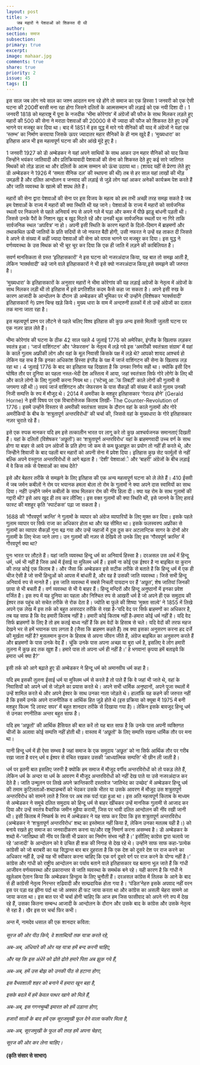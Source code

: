```yaml
---
layout: post
title: >
    जब महारों ने पेशवाओं को शिकस्त दी थी
author:
section: समाज
subsection:
primary: true
excerpt:
image: mahaar.jpg
comments: true
share: true
priority: 2
issue: 45
tags: []
---
```


इस साल जब लोग नये साल का जश्न आदतन मना रहे होंगे तो समाज का एक हिस्सा 1 जनवरी को एक ऐसी घटना की 200वीं बरसी मना रहा होगा जिसने दलितों के आत्मसम्मान की लड़ाई को एक नयी दिशा दी। 1 जनवरी 1818 को महाराष्ट्र में पूना के नजदीक ‘भीमा कोरेगांव’ में अंग्रेजों की फौज के साथ मिलकर लड़ते हुए महारों की 500 की सेना ने मराठा पेशवाओं की 20000 से भी ज्यादा की फौज को शिकस्त देते हुए उन्हें भागने पर मजबूर कर दिया था। बाद में 1851 में इस युद्ध में मारे गये सैनिकों की याद में अंग्रेजों ने यहां एक ‘स्तम्भ’ का निर्माण करवाया जिसके ऊपर ज्यादातर महार सैनिकों के ही नाम खुदे हैं। ‘मुख्यधारा’ का इतिहास आज भी इस महत्वपूर्ण घटना की ओर आंखे मूंदे हुए है।

1 जनवरी 1927 को डाॅ अम्बेडकर ने यहां अपने साथियों के साथ आकर उन महार सैनिकों को याद किया जिन्होंने भयंकर जातिवादी और प्रतिक्रियावादी पेशवाओं की सेना को शिकस्त देते हुए कई सारे जातिगत मिथकों को तोड़ डाला था और दलितों के आत्म सम्मान को ऊंचा उठाया था। (शायद यहीं से प्रेरणा लेते हुए डाॅ अम्बेडकर ने 1926 में ‘समता सैनिक दल’ की स्थापना की थी) तब से हर साल यहां लाखों की भीड़ उमड़ती है और दलित आन्दोलन व जनवाद की लड़ाई से जुड़े लोग यहां आकर अनेकों कार्यक्रम पेश करते हैं और जाति व्यवस्था के खात्मे की शपथ लेते हैं।

महारों की सेना द्वारा पेशवाओं की सेना पर इस विजय के महत्व को हम तभी अच्छी तरह समझ सकते है जब हम पेशवाओं के राज्य में महारों की क्या स्थिति थी यह जाने। पेशवाओं के राज्य में महारों को सार्वजनिक स्थलों पर निकलने से पहले अनिवार्य रुप से अपने गले में घड़ा और कमर में पीछे झाड़ू बांधनी पड़ती थी। जिससे उनके पैरों के निशान खुद ब खुद मिटते रहें और उनकी थूक सार्वजनिक स्थलों पर ना गिरे ताकि सार्वजनिक स्थल ‘अपवित्र’ ना हो। अपनी इसी स्थिति के कारण महारों के दिलो-दिमाग में ब्राहमणों और तथाकथित ऊची जातियों के प्रति सदियों से जो नफरत बैठी होगी, उसी नफरत ने उन्हें वह ताकत दी जिससे वे अपने से संख्या में कहीं ज्यादा पेशवाओं की सेना को वापस भागने पर मजबूर कर दिया। इस युद्ध ने वर्णव्यवस्था के उस मिथक को भी चूर चूर कर दिया कि एक ही जाति में लड़ने की काबिलियत है।

सवर्ण मानसिकता से ग्रस्त ‘इतिहासकारों’ ने इस घटना को नजरअंदाज किया, यह बात तो समझ आती है, लेकिन ‘मार्क्सवादी’ कहे जाने वाले इतिहासकारों ने भी इसे क्यो नजरअंदाज किया,इसे समझने की जरुरत है।

‘मुख्यधारा’ के इतिहासकारों के अनुसार महारों ने भीमा कोरेगांव की यह लड़ाई अग्रेजों के नेतृत्व में अंग्रेजों के साथ मिलकर लड़ी थी तो इतिहास में इसे प्रगतिशील कदम कैसे कहा जा सकता है। अपने इसी रुख के कारण आजादी के आन्दोलन के दौरान डाॅ अम्बेडकर की भूमिका पर भी उन्होंने (विशेषकर ‘मार्क्सवादी’ इतिहासकारों ने) प्रश्न चिन्ह खड़े किये। मुख्य धारा के वाम में अन्दरुनी हलकों में तो उन्हें अंग्रेजों का दलाल तक माना जाता रहा है।

इस महत्वपूर्ण प्रश्न पर लौटने से पहले चलिए विश्व इतिहास की कुछ अन्य इससे मिलती जुलती घटना पर एक नज़र डाल लेते हैं।

भीमा कोरेगांव की घटना के ठीक 42 साल पहले 4 जुलाई 1776 को अमेरिका, इंग्लैंड के खिलाफ लड़कर स्वतंत्र हुआ। ‘जार्ज वाशिंगटन’ और ‘जेफरसन’ के नेतृत्व में लड़े गये इस ‘अमरीकी स्वतंत्रता संग्राम’ में वहां के काले गुलाम अफ्रीकी लोग और वहां के मूल निवासी किसके पक्ष में लड़े थे? आपको शायद आश्चर्य हो लेकिन यह सच है कि इनका अधिकांश हिस्सा इंग्लैंड के पक्ष में जार्ज वाशिंगटन की सेना के खिलाफ लड़ रहा था। 4 जुलाई 1776 के बाद का इतिहास यह दिखाता है कि उनका निर्णय सही था। क्योकि इसी दिन घोषित तौर पर दुनिया का पहला नस्ल-भेदी देश अस्तित्व में आया, जहां स्वतंत्रता सिर्फ गोरे लोगेां के लिए थी और काले लोगो के लिए गुलामी करना नियम था। (‘स्टेच्यू आॅफ लिबर्टी’ काले लोगों की गुलामी से जगमगा रही थी।) स्वयं जार्ज वाशिंगटन और जेफरसन के पास सैकड़ों की संख्या में काले गुलाम उनकी निजी सम्पत्ति के रुप में मौजूद थे। 2014 में अमरीका के मशहूर इतिहासकार ‘गेराल्ड होने’ (Gerald Horne) ने इसी विषय पर एक विचारोत्तेजक किताब लिखी- The Counter-Revolution of 1776। इसमें उन्होंने विस्तार से अमरीकी स्वतंत्रता सग्राम के दौरान वहां के काले गुलामों और गोरे अमरीकियों के बीच के ‘शत्रुतापूर्ण अन्तरविरोधों’ की चर्चा की, जिससे वहां के मुख्यधारा के गोरे इतिहासकार नज़र चुराते रहे हैं।

इसे एक रुपक मानकर यदि हम इसे तत्कालीन भारत पर लागू करे तो कुछ आश्चर्यजनक समानताएं दिखती हैं। यहां के दलितों (विशेषकर ‘अछूतों’) का ‘शत्रुतापूर्ण अन्तरविरोध’ यहां के ब्राहमणवादी उच्च वर्ण के साथ होगा या बाहर से आये उन अंग्रेजों के प्रति होगा जो कम से कम छूआछूत का प्रयोग तो नहीं ही करते थे, और जिन्होेंने शिवाजी के बाद पहली बार महारों को अपनी सेना में प्रवेश दिया। इतिहास कुछ सेट फार्मूलों से नहीं बल्कि अपने वस्तुगत अन्तरविरोधों से आगे बढ़ता है। ‘देशी’ पेशवाआंे और ‘बाहरी’ अंग्रेजों के बीच लड़ाई में वे किस तर्क से पेशवाओं का साथ देते?

इसे और बेहतर तरीके से समझने के लिए इतिहास की एक अन्य महत्वपूर्ण घटना को ले लेते हैं। 410 ईसवी में जब जर्मन कबीलों ने रोम पर भयानक हमला बोला तो रोम के गुलामों ने क्या अपने दास स्वामियों का साथ दिया। नहीं! उन्होंने जर्मन कबीलों के साथ मिलकर रोम की नींव हिला दी। क्या यह रोम के साथ गुलामों की गद्दारी थी? इसे आप खुद ही तय कर लीजिए। इस वक्त गुलामों की क्या स्थिति थी, इसे जानने के लिए हावर्ड फास्ट की मशहूर कृति ‘स्पार्टकस’ पढ़ा जा सकता है।

1688 की ‘गौरवपूर्ण क्रान्ति’ ने गुलामों के व्यापार को अंग्रेज व्यापारियों के लिए मुक्त कर दिया। इसके पहले गुलाम व्यापार पर सिर्फ राजा का अधिकार होता था और यह सीमित था। इसके फलस्वरुप अफ्रीका से गुलामों का व्यापार सैकड़ों गुना बढ़ गया और उन्हें जहाजों में ठूस ठूस कर अटलान्टिक सागर के दोनों ओर गुलामी के लिए भेजा जाने लगा। उन गुलामों की नज़र से देखिये तो उनके लिए इस ‘गौरवपूर्ण क्रान्ति’ में गौरवपूर्ण क्या था?

पुनः भारत पर लौटते हैं। यहां जाति व्यवस्था हिन्दू धर्म का अनिवार्य हिस्सा है। दरअसल उस अर्थ में हिन्दू धर्म, धर्म भी नहीं है जिस अर्थ में ईसाई या मुस्लिम धर्म हैं। इसमें ना कोई एक ईश्वर है ना बाइबिल या कुरान की तरह कोई एक किताब है। और जैसा कि अम्बेडकर इसे सटीक तरीके से बताते है कि हिन्दू धर्म में एक ही चीज ऐसी है जो सभी हिन्दुओं को आपस में बांधती है, और वह है उसकी जाति व्यवस्था। जिसे सभी हिन्दू अनिवार्य रुप से मानते हैं। इस जाति व्यवस्था में सबसे निचली पायदान पर हैं ‘अछूत’, शेष जातियां जिनकी छाया से भी बचती हैं। वर्ण व्यवस्था से भी ये बाहर हैं। हिन्दू मन्दिरों और हिन्दू अनुष्ठानों में इनका प्रवेश वर्जित है। इस रुप में यह दुनिया का पहला और निश्चित रुप से आखरी धर्म है जो अपने ही एक समुदाय की ईश्वर तक पहुंच को सचेत तरीके से रोक देता है। ज्योति बा फुले की शिष्या ‘मुक्ता साल्वे’ ने 1855 में लिखे अपने एक लेख में इस तर्क को बहुत असरदार तरीके से रखा है-‘यदि वेद पर सिर्फ ब्राहमणों का अधिकार है, तब यह साफ है कि वेद हमारी किताब नहीं है। हमारी कोई किताब नहीं है-हमारा कोई धर्म नहीं है। यदि वेद सिर्फ ब्राहमणों के लिए है तो हम कतई बाध्य नहीं हैं कि हम वेदों के हिसाब से चले। यदि वेदों की तरफ महज देखने भर से हमें भयानक पाप लगता है (जैसा कि ब्राहमण कहते हैं) तब क्या इसका अनुसरण करना हद दर्जे की मूर्खता नहीं है? मुसलमान कुरान के हिसाब से अपना जीवन जीते हैं, अंग्रेज बाइबिल का अनुसरण करते हैं और ब्राहमणों के पास उनके वेद हैं। चूंकि उनके पास अपना अच्छा या बुरा धर्म है, इसलिए वे लोग हमारी तुलना में कुछ हद तक खुश हैं। हमारे पास तो अपना धर्म ही नहीं है।’ हे भगवान! कृपया हमें बताइये कि हमारा धर्म क्या है?’

इसी तर्क को आगे बढ़ाते हुए डाॅ अम्बेडकर ने हिन्दू धर्म को अमानवीय धर्म कहा है।

यदि हम इसकी तुलना ईसाई धर्म या मुस्लिम धर्म से करते है तो पाते हैं कि वे जहां भी जाते थे, वहां के निवासियों को अपने धर्म से जोड़ने का प्रयास करते थे। अपने सभी धार्मिक अनुष्ठानों, अपने पूजा स्थलों में उन्हें शामिल करते थे और अपने ईश्वर के साथ उनका नाता जोड़ते थे। हालांकि यह कहने की जरुरत नहीं है कि इसमें उनके अपने राजनीतिक व आर्थिक हित जुड़े होते थे (इस प्रक्रिया को क्यूबा में 1975 में बनी मशहूर फिल्म ‘दि लास्ट सपर’ में बहुत शानदार तरीके से दिखाया गया है)। लेकिन इसके बावजूद हिन्दू धर्म से उनका रणनीतिक अन्तर बहुत साफ है।

यदि हम ‘अछूतों’ की आर्थिक हैसियत की बात करें तो यह बात साफ है कि उनके पास अपनी व्यक्तिगत चीजों के अलावा कोई सम्पत्ति नहीं होती थी। वास्तव में ‘अछूतों’ के लिए सम्पत्ति रखना धार्मिक तौर पर मना था।

यानी हिन्दू धर्म में ही ऐसा सम्भव है जहां समाज के एक समुदाय ‘अछूत’ को ना सिर्फ आर्थिक तौर पर गरीब रखा जाता है वरन् धर्म व ईश्वर से वंचित रखकर उसकी ‘आध्यात्मिक सम्पत्ति’ भी छीन ली जाती है।

धर्म पर इतनी बात इसलिए जरुरी है क्योकि हम समाज में मौजूद वर्गीय अन्तरविरोधों को तो पकड़ लेते हैं, लेकिन धर्म के अन्दर या धर्म के आवरण में मौजूद अन्तरविरोधों को नहीं देख पाते या उसे नजरअंदाज कर देते है। जाति उन्मूलन पर लिखे अपने क्रान्तिकारी दस्तावेज ‘जातिभेद का उच्छेद’ में अम्बेडकर हिन्दू धर्म की तमाम कुटिलताओं-शब्दाडम्बरों को भेदकर उसके भीतर या उसके आवरण में मौजूद उस शत्रुतापूर्ण अन्तरविरोध को सामने लाते है जिस पर अब तक पर्दा पड़ा हुआ था। इस अति महत्वपूर्ण किताब के माध्यम से अम्बेडकर ने समूचे दलित समुदाय को हिन्दू धर्म से बाहर खींचकर उन्हें मानसिक गुलामी से आजाद कर दिया और उन्हें स्वतंत्र वैचारिक जमीन मुहैया करायी, जिस पर भावी दलित आन्दोलन की नींव रखी जानी थी। इसी किताब में निष्कर्ष के रुप में अम्बेडकर ने यह साफ कर दिया कि इस शत्रुतापूर्ण अन्तरविरोध (अम्बेडकर ने ‘शत्रुतापूर्ण अन्तरविरोध’ शब्द का इस्तेमाल नहीं किया है, लेकिन उनका मतलब यही है।) को बनाये रखते हुए समाज का जनवादीकरण करना या/और राष्ट्र निमार्ण करना असम्भव है। डाॅ अम्बेडकर के शब्दो में-‘जातिप्रथा की नींव पर किसी भी प्रकार का निर्माण संभव नही है।’ इसीलिए काग्रेस द्वारा चलाये जा रहे ‘आजादी’ के आन्दोलन को वे उचित ही शक की निगाह से देख रहे थे। उन्होंने साफ साफ कहा-‘प्रत्येक कांग्रेसी को जो बराबरी का यह सिद्धान्त बार बार दुहराता है कि एक देश को दूसरे देश पर राज करने का अधिकार नहीं है, उन्हें यह भी स्वीकार करना चाहिए कि एक वर्ग दूसरे वर्ग पर राज करने के योग्य नहीं है।’ कांग्रेस और गांधी को राष्ट्रीय आन्दोलन का पर्याय बताने वाले इतिहासकार यह बताना भूल जाते हैं कि गांधी आजीवन वर्णव्यवस्था और प्रकारान्तर से जाति व्यवस्था के समर्थक बने रहे। यही कारण है कि गांधी ने खुलेआम ऐलान किया कि अम्बेडकर हिन्दुत्व के लिए चुनौती हैं। दरअसल कांग्रेस में तिलक के आने के बाद से ही कांग्रेसी नेतृत्व निरन्तर रुढि़वादी और साम्प्रदायिक होता गया है। ‘पंडित’नेहरु इसके अपवाद नहीं वरन इस पर पड़ा वह झीना पर्दा था जो अक्सर ही फट जाया करता था और कांग्रेस का असली चेहरा सामने आ जाया करता था। इस बात पर भी चर्चा होनी चाहिए कि आज हम जिस फासीवाद को अपने नंगे रुप में देख रहे हैं, उसका कितना सम्बन्ध आजादी के आन्दोलन के दौरान और उसके बाद के कांग्रेस और उसके नेतृत्व से रहा है। खैर इस पर चर्चा फिर कभी।

अन्त में, नामदेव धसाल की एक शानदार कविता:
<br/><br/>
*सूरज की ओर पीठ किये, वे शताब्दियों तक यात्रा करते रहे,*

*अब-अब, अंधियारे की ओर यह यात्रा हमें बन्द करनी चाहिए,*

*और यह कि इस अंधेरे को ढोते ढोते हमारे पिता अब झुक गये हैं,*

*अब-अब, हमें उस बोझ को उनकी पीठ से हटाना होगा,*

*इस वैभवशाली शहर को बनाने में हमारा खून बहा है,*

*इसके बदले में हमें केवल पत्थर खाने को मिले हैं,*

*अब-अब, इस गगनचुम्बी इमारत को हमें उड़ाना होगा,*

*हजारों सालों के बाद हमें एक सूरजमुखी फूल देने वाला फकीर मिला है,*

*अब-अब, सूरजमुखी के फूल की तरह हमें अपना चेहरा,*

*सूरज की ओर कर लेना चाहिए।*
<br/><br/>
**(कृति संसार से  साभार)**